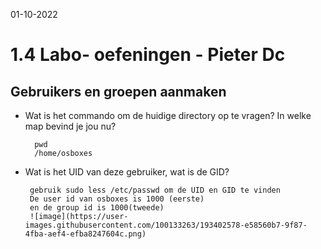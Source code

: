 01-10-2022

# 1.4 Labo- oefeningen - Pieter Dc

## Gebruikers en groepen aanmaken

- Wat is het commando om de huidige directory op te vragen? In welke map bevind je jou nu?

        pwd
        /home/osboxes

- Wat is het UID van deze gebruiker, wat is de GID?

       gebruik sudo less /etc/passwd om de UID en GID te vinden
       De user id van osboxes is 1000 (eerste)
       en de group id is 1000(tweede)
       ![image](https://user-images.githubusercontent.com/100133263/193402578-e58560b7-9f87-4fba-aef4-efba8247604c.png)




